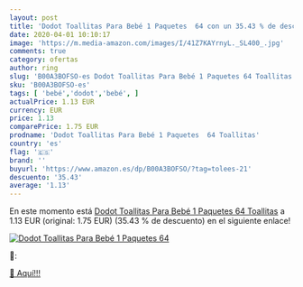 ```yaml
---
layout: post
title: 'Dodot Toallitas Para Bebé 1 Paquetes  64 con un 35.43 % de descuento'
date: 2020-04-01 10:10:17
image: 'https://m.media-amazon.com/images/I/41Z7KAYrnyL._SL400_.jpg'
comments: true
category: ofertas
author: ring
slug: 'B00A3BOFSO-es Dodot Toallitas Para Bebé 1 Paquetes 64 Toallitas'
sku: 'B00A3BOFSO-es'
tags: [ 'bebé','dodot','bebé', ]
actualPrice: 1.13 EUR
currency: EUR
price: 1.13
comparePrice: 1.75 EUR
prodname: 'Dodot Toallitas Para Bebé 1 Paquetes  64 Toallitas'
country: 'es'
flag: '🇪🇸'
brand: ''
buyurl: 'https://www.amazon.es/dp/B00A3BOFSO/?tag=tolees-21'
descuento: '35.43'
average: '1.13'
---
```


En este momento está [Dodot Toallitas Para Bebé 1 Paquetes  64 Toallitas](https://www.amazon.es/dp/B00A3BOFSO/?tag=tolees-21) a 1.13 EUR (original: 1.75 EUR) (35.43 %  de descuento) en el siguiente enlace!

[![Dodot Toallitas Para Bebé 1 Paquetes  64](https://m.media-amazon.com/images/I/41Z7KAYrnyL._SL400_.jpg)](https://www.amazon.es/dp/B00A3BOFSO/?tag=tolees-21)

🔎:


[🛒 Aquí!!!](https://www.amazon.es/dp/B00A3BOFSO/?tag=tolees-21)
